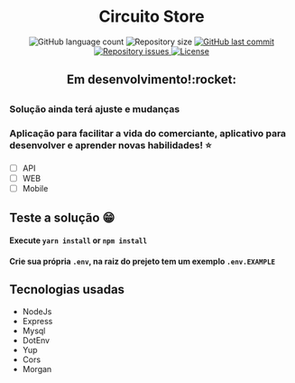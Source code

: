 <h1 align="center">
 Circuito Store
</h1>

<p align="center">
  <img alt="GitHub language count" src="https://img.shields.io/github/languages/count/KevenMarioN/circuitoStore">

  <img alt="Repository size" src="https://img.shields.io/github/repo-size/KevenMarioN/circuitoStore">
  
  <a href="https://github.com/KevenMarioN/circuitoStore/commits/master">
    <img alt="GitHub last commit" src="https://img.shields.io/github/last-commit/KevenMarioN/circuitoStore">
  </a>

  <a href="https://github.com/KevenMarioN/circuitoStore/issues">
    <img alt="Repository issues" src="https://img.shields.io/github/issues/KevenMarioN/circuitoStore">
  </a>

  <a href="https://github.com/KevenMarioN/circuitoStore/blob/master/LICENSE.md">
    <img alt="License" src="https://img.shields.io/badge/license-MIT-brightgreen">
  <a>
</p>
  
  <h2 align="center"> Em desenvolvimento!:rocket:<h2/>
  
 ### Solução ainda terá ajuste e mudanças
  
 ### Aplicação para facilitar a vida do comerciante, aplicativo para desenvolver e aprender novas habilidades! :star:
 - [ ] API
 - [ ] WEB
 - [ ] Mobile
 ## Teste a solução :grin:
 #### Execute `yarn install` or `npm install`
 #### Crie sua própria `.env`, na raiz do prejeto tem um exemplo `.env.EXAMPLE`

 ## Tecnologias usadas
 
 * NodeJs
 * Express
 * Mysql
 * DotEnv
 * Yup
 * Cors
 * Morgan
  
